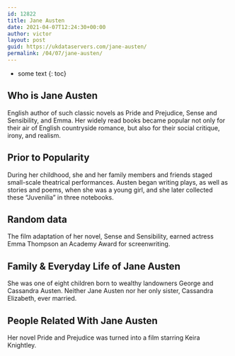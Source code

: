 ```yaml
---
id: 12822
title: Jane Austen
date: 2021-04-07T12:24:30+00:00
author: victor
layout: post
guid: https://ukdataservers.com/jane-austen/
permalink: /04/07/jane-austen/
---
```


* some text
{: toc}


## Who is Jane Austen



English author of such classic novels as Pride and Prejudice, Sense and Sensibility, and Emma. Her widely read books became popular not only for their air of English countryside romance, but also for their social critique, irony, and realism.

                
                
                
## Prior to Popularity



During her childhood, she and her family members and friends staged small-scale theatrical performances. Austen began writing plays, as well as stories and poems, when she was a young girl, and she later collected these &#8220;Juvenilia&#8221; in three notebooks.

                
                
                
## Random data



The film adaptation of her novel, Sense and Sensibility, earned actress Emma Thompson an Academy Award for screenwriting.

                
                
                
## Family & Everyday Life of Jane Austen



She was one of eight children born to wealthy landowners George and Cassandra Austen. Neither Jane Austen nor her only sister, Cassandra Elizabeth, ever married.

                
                
                
## People Related With Jane Austen



Her novel Pride and Prejudice was turned into a film starring Keira Knightley.

                
              
            
          
          
          